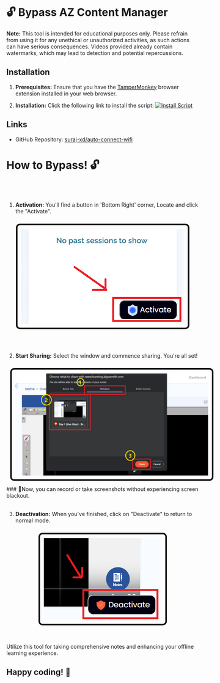 # 🔓 Bypass AZ Content Manager

**Note:** This tool is intended for educational purposes only. Please refrain from using it for any unethical or unauthorized activities, as such actions can have serious consequences. Videos provided already contain watermarks, which may lead to detection and potential repercussions. 

## Installation
1. **Prerequisites:** Ensure that you have the [TamperMonkey](https://chrome.google.com/webstore/detail/tampermonkey/dhdgffkkebhmkfjojejmpbldmpobfkfo) browser extension installed in your web browser.

2. **Installation:** Click the following link to install the script:
   <a href="https://github.com/suraj-xd/auto-connect-wifi/raw/main/main.user.js" target="_blank">
   <img src="https://img.shields.io/badge/Install-Script-blue.svg" alt="Install Script">
   </a>

## Links
- GitHub Repository: [suraj-xd/auto-connect-wifi](https://github.com/suraj-xd/az-video-bypass)



# How to Bypass! 🔓
<br></br>
1. **Activation:** You'll find a button in 'Bottom Right' corner, Locate and click the "Activate". 
<div align="center">
  <img src="activate.png" alt="Activate" style="margin: 10px; padding: 10px; border: 4px solid #000; border-radius: 10px;">
</div>
<br></br>


2. **Start Sharing:** Select the window and commence sharing. You're all set! 
<div align="center">
  <img src="share.png" alt="Share" style="margin: 10px; padding: 10px; border: 4px solid #000; border-radius: 10px;">
</div>
### 🎉Now, you can record or take screenshots without experiencing screen blackout.
<br></br>

3. **Deactivation:** When you've finished, click on "Deactivate" to return to normal mode. 
<div align="center">
  <img src="deactivate.png" alt="Deactivate" style="margin: 10px; padding: 10px; border: 4px solid #000; border-radius: 10px;">
</div>
<br></br>
Utilize this tool for taking comprehensive notes and enhancing your offline learning experience. 

## Happy coding! 🚀

